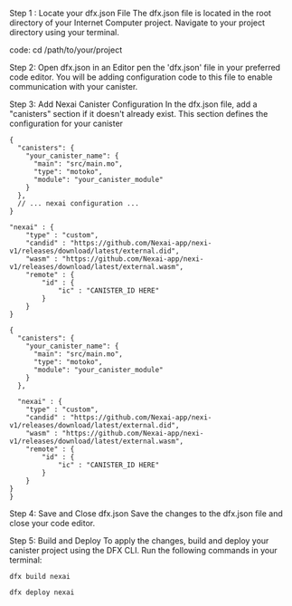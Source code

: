 Step 1 : Locate your dfx.json File
The dfx.json file is located in the root directory of your Internet Computer project. Navigate to your project directory using your terminal.

code:
      cd /path/to/your/project

Step 2:  Open dfx.json in an Editor
pen the 'dfx.json' file in your preferred code editor. You will be adding configuration code to this file to enable communication with your canister.

Step 3: Add Nexai Canister Configuration
In the dfx.json file, add a "canisters" section if it doesn't already exist. This section defines the configuration for your canister

```
{
  "canisters": {
    "your_canister_name": {
      "main": "src/main.mo",
      "type": "motoko",
      "module": "your_canister_module"
    }
  },
  // ... nexai configuration ...
}
```
```
"nexai" : {
    "type" : "custom",
    "candid" : "https://github.com/Nexai-app/nexi-v1/releases/download/latest/external.did",
    "wasm" : "https://github.com/Nexai-app/nexi-v1/releases/download/latest/external.wasm",
    "remote" : {
        "id" : {
            "ic" : "CANISTER_ID HERE"
        }
    }
}
```
```
{
  "canisters": {
    "your_canister_name": {
      "main": "src/main.mo",
      "type": "motoko",
      "module": "your_canister_module"
    }
  },
  
  "nexai" : {
    "type" : "custom",
    "candid" : "https://github.com/Nexai-app/nexi-v1/releases/download/latest/external.did",
    "wasm" : "https://github.com/Nexai-app/nexi-v1/releases/download/latest/external.wasm",
    "remote" : {
        "id" : {
            "ic" : "CANISTER_ID HERE"
        }
    }
}
}
```


Step 4:  Save and Close dfx.json
Save the changes to the dfx.json file and close your code editor.

Step 5: Build and Deploy
To apply the changes, build and deploy your canister project using the DFX CLI. Run the following commands in your terminal:
```
dfx build nexai
```
```
dfx deploy nexai
```





















